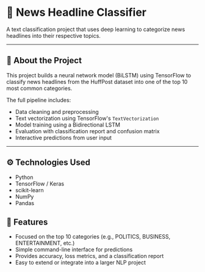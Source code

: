 # 📰 News Headline Classifier

A text classification project that uses deep learning to categorize news headlines into their respective topics.

---

## 📌 About the Project

This project builds a neural network model (BiLSTM) using TensorFlow to classify news headlines from the HuffPost dataset into one of the top 10 most common categories.

The full pipeline includes:

- Data cleaning and preprocessing
- Text vectorization using TensorFlow's `TextVectorization`
- Model training using a Bidirectional LSTM
- Evaluation with classification report and confusion matrix
- Interactive predictions from user input

---

## ⚙️ Technologies Used

- Python  
- TensorFlow / Keras  
- scikit-learn  
- NumPy  
- Pandas  


## 🧪 Features

- Focused on the top 10 categories (e.g., POLITICS, BUSINESS, ENTERTAINMENT, etc.)
- Simple command-line interface for predictions
- Provides accuracy, loss metrics, and a classification report
- Easy to extend or integrate into a larger NLP project


